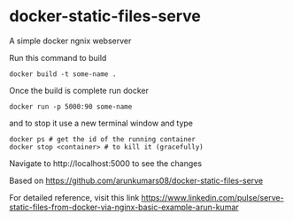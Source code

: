 # docker-static-files-serve
A simple docker ngnix webserver

Run this command to build
```
docker build -t some-name .
```

Once the build is complete run docker

```
docker run -p 5000:90 some-name
```

and to stop it use a new terminal window and type

```
docker ps # get the id of the running container
docker stop <container> # to kill it (gracefully)
```

Navigate to http://localhost:5000 to see the changes

Based on
https://github.com/arunkumars08/docker-static-files-serve

For detailed reference, visit this link
https://www.linkedin.com/pulse/serve-static-files-from-docker-via-nginx-basic-example-arun-kumar